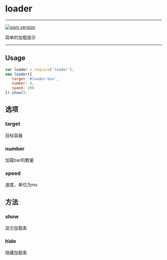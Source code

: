 # loader

---

[![spm version](http://spmjs.io/badge/loader)](http://spmjs.io/package/loader)

简单的加载提示

---


## Usage

```js
var loader = require('loader');
new loader({
   target:'#loader-box',
   number: 4,
   speed: 100
}).show();
```

## 选项

### target
目标容器

### number
加载bar的数量

### speed
速度，单位为ms

## 方法

### show
显示加载条

### hide
隐藏加载条



